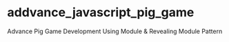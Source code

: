 # addvance_javascript_pig_game
Advance Pig Game Development Using Module &amp; Revealing Module Pattern
